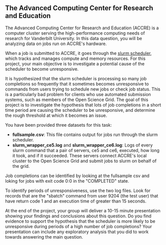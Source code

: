 ## The Advanced Computing Center for Research and Education

The Advanced Computing Center for Research and Education (ACCRE) is a computer cluster serving the high-performance computing needs of research for Vanderbilt University. In this data question, you will be analyzing data on jobs run on ACCRE's hardware.

When a job is submitted to ACCRE, it goes through the [slurm scheduler](https://slurm.schedmd.com/documentation.html), which tracks and manages compute and memory resources. For this project, your main objective is to investigate a potential cause of the scheduler to become unresponsive.

It is hypothesized that the slurm scheduler is processing so many job completions so frequently that it sometimes becomes unresponsive to commands from users trying to schedule new jobs or check job status. This is a particularly bad problem for clients who use automated submission systems, such as members of the Open Science Grid. The goal of this project is to investigate the hypothesis that lots of job completions in a short time period are causing the scheduler to be unresponsive, and determine the rough threshold at which it becomes an issue.

You have been provided three datasets for this task:
* **fullsample.csv**: This file contains output for jobs run through the slurm scheduler.
* **slurm_wrapper_ce5.log** and **slurm_wrapper_ce6.log**: Logs of every slurm command that a pair of servers, ce5 and ce6, executed, how long it took, and if it succeeded. These servers connect ACCRE's local cluster to the Open Science Grid and submit jobs to slurm on behalf of the grid.

Job completions can be identified by looking at the fullsample csv and loking for jobs with exit code 0:0 in the "COMPLETED" state.

To identify periods of unresponsiveness, use the two log files. Look for records that are the "sbatch" command from user 9204 (the test user) that have return code 1 and an execution time of greater than 15 seconds.

At the end of the project, your group will deliver a 10-15 minute presentation showing your findings and conclusions about this question. Do you find evidence to support the hypothesis that the scheduler is more likely to be unresponsive during periods of a high number of job completions? Your presentation can include any exploratory analysis that you did to work towards answering the main question. 
